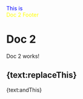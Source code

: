 <style>
    @top-center {
        content: element(header);
    }

    @bottom-center {
        content: element(footer);
    }

    .header {
        position: running(header);
    }

    .footer {
        position: running(footer);
    }

    .yellow-bg {
        color: yellow;
    }

    .blue-bg {
        color: blue;
    }
</style>

<div class="header blue-bg">This is</div>
<div class="footer yellow-bg">Doc 2 Footer</div>

# Doc 2

Doc 2 works!

## {text:replaceThis}

{text:andThis}